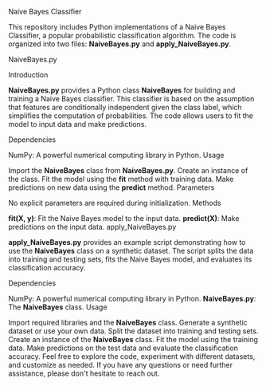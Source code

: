 Naive Bayes Classifier

This repository includes Python implementations of a Naive Bayes Classifier, a popular probabilistic classification algorithm. The code is organized into two files: **NaiveBayes.py** and **apply_NaiveBayes.py**.

NaiveBayes.py

Introduction

**NaiveBayes.py** provides a Python class **NaiveBayes** for building and training a Naive Bayes classifier. This classifier is based on the assumption that features are conditionally independent given the class label, which simplifies the computation of probabilities. The code allows users to fit the model to input data and make predictions.

Dependencies

NumPy: A powerful numerical computing library in Python.
Usage

Import the **NaiveBayes** class from **NaiveBayes.py**.
Create an instance of the class.
Fit the model using the **fit** method with training data.
Make predictions on new data using the **predict** method.
Parameters

No explicit parameters are required during initialization.
Methods

**fit(X, y)**: Fit the Naive Bayes model to the input data.
**predict(X)**: Make predictions on the input data.
apply_NaiveBayes.py

**apply_NaiveBayes.py** provides an example script demonstrating how to use the **NaiveBayes** class on a synthetic dataset. The script splits the data into training and testing sets, fits the Naive Bayes model, and evaluates its classification accuracy.

Dependencies

NumPy: A powerful numerical computing library in Python.
**NaiveBayes.py**: The **NaiveBayes** class.
Usage

Import required libraries and the **NaiveBayes** class.
Generate a synthetic dataset or use your own data.
Split the dataset into training and testing sets.
Create an instance of the **NaiveBayes** class.
Fit the model using the training data.
Make predictions on the test data and evaluate the classification accuracy.
Feel free to explore the code, experiment with different datasets, and customize as needed. If you have any questions or need further assistance, please don't hesitate to reach out.